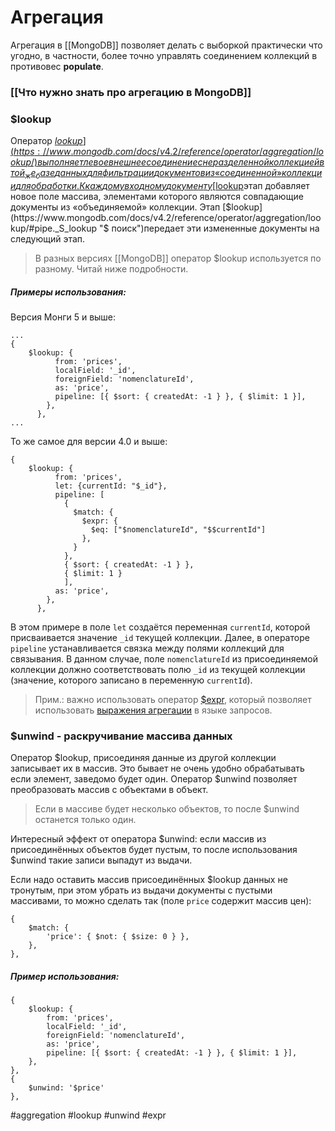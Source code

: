 # Агрегация



Агрегация в [[MongoDB]] позволяет делать с выборкой практически что угодно, в частности, более точно управлять соединением коллекций в противовес __populate__.

### [[Что нужно знать про агрегацию в MongoDB]]
### $lookup

Оператор [$lookup](https://www.mongodb.com/docs/v4.2/reference/operator/aggregation/lookup/) выполняет левое внешнее соединение с неразделенной коллекцией в той _же_ базе данных для фильтрации документов из «соединенной» коллекции для обработки. К каждому входному документу [$lookup](https://www.mongodb.com/docs/v4.2/reference/operator/aggregation/lookup/#pipe._S_lookup "$ поиск")этап добавляет новое поле массива, элементами которого являются совпадающие документы из «объединяемой» коллекции. Этап [$lookup](https://www.mongodb.com/docs/v4.2/reference/operator/aggregation/lookup/#pipe._S_lookup "$ поиск")передает эти измененные документы на следующий этап.

>В разных версиях [[MongoDB]] оператор $lookup используется по разному. Читай ниже подробности.

##### Примеры использования:
Версия Монги 5 и выше:

```
...
{
	$lookup: {
          from: 'prices',
          localField: '_id',
          foreignField: 'nomenclatureId',
          as: 'price',
          pipeline: [{ $sort: { createdAt: -1 } }, { $limit: 1 }],
        },
      },
...
```

То же самое для версии 4.0 и выше:
```
{
	$lookup: {
          from: 'prices',
          let: {currentId: "$_id"},
          pipeline: [
            {
              $match: {
                $expr: {
                  $eq: ["$nomenclatureId", "$$currentId"]
                },
              }
            },
            { $sort: { createdAt: -1 } }, 
			{ $limit: 1 }
			],
          as: 'price',
        },
      },
```

В этом примере в поле `let` создаётся переменная `currentId`, которой присваивается значение `_id` текущей коллекции. Далее, в операторе `pipeline` устанавливается связка между полями коллекций для связывания. В данном случае, поле `nomenclatureId` из присоединяемой коллекции должно соответствовать полю `_id` из текущей коллекции (значение, которого записано в переменную `currentId`).

>Прим.: важно использовать оператор [$expr](https://www.mongodb.com/docs/manual/reference/operator/query/expr/), который позволяет использовать [выражения агрегации](https://www.mongodb.com/docs/manual/meta/aggregation-quick-reference/#std-label-aggregation-expressions) в языке запросов.


### $unwind - раскручивание массива данных

Оператор $lookup, присоединяя данные из другой коллекции записывает их в массив. Это бывает не очень удобно обрабатывать если элемент, заведомо будет один. Оператор $unwind позволяет преобразовать массив с объектами в объект.

>Если в массиве будет несколько объектов, то после $unwind останется только один.

Интересный эффект от оператора $unwind: если массив из присоединённых объектов будет пустым, то после использования $unwind такие записи выпадут из выдачи.

Если надо оставить массив присоединённых $lookup данных не тронутым, при этом убрать из выдачи документы с пустыми массивами, то можно сделать так (поле `price` содержит массив цен):
```
{
	$match: {
		'price': { $not: { $size: 0 } },
	},
},
```

##### Пример использования:
```
{
	$lookup: {
		from: 'prices',
		localField: '_id',
		foreignField: 'nomenclatureId',
		as: 'price',
		pipeline: [{ $sort: { createdAt: -1 } }, { $limit: 1 }],
	},
},
{
	$unwind: '$price'
},
```


#aggregation #lookup #unwind #expr